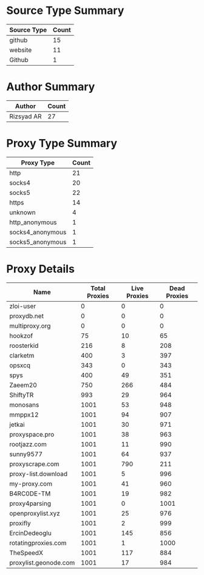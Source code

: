 # Source Type Summary

| Source Type | Count |
|-------------|-------|
| github | 15 |
| website | 11 |
| Github | 1 |


# Author Summary

| Author | Count |
|--------|-------|
| Rizsyad AR | 27 |


# Proxy Type Summary

| Proxy Type | Count |
|------------|-------|
| http | 21 |
| socks4 | 20 |
| socks5 | 22 |
| https | 14 |
| unknown | 4 |
| http_anonymous | 1 |
| socks4_anonymous | 1 |
| socks5_anonymous | 1 |


# Proxy Details

| Name | Total Proxies | Live Proxies | Dead Proxies |
|------|---------------|--------------|---------------|
| zloi-user | 0 | 0 | 0 |
| proxydb.net | 0 | 0 | 0 |
| multiproxy.org | 0 | 0 | 0 |
| hookzof | 75 | 10 | 65 |
| roosterkid | 216 | 8 | 208 |
| clarketm | 400 | 3 | 397 |
| opsxcq | 343 | 0 | 343 |
| spys | 400 | 49 | 351 |
| Zaeem20 | 750 | 266 | 484 |
| ShiftyTR | 993 | 29 | 964 |
| monosans | 1001 | 53 | 948 |
| mmppx12 | 1001 | 94 | 907 |
| jetkai | 1001 | 30 | 971 |
| proxyspace.pro | 1001 | 38 | 963 |
| rootjazz.com | 1001 | 11 | 990 |
| sunny9577 | 1001 | 64 | 937 |
| proxyscrape.com | 1001 | 790 | 211 |
| proxy-list.download | 1001 | 5 | 996 |
| my-proxy.com | 1001 | 41 | 960 |
| B4RC0DE-TM | 1001 | 19 | 982 |
| proxy4parsing | 1001 | 0 | 1001 |
| openproxylist.xyz | 1001 | 25 | 976 |
| proxifly | 1001 | 2 | 999 |
| ErcinDedeoglu | 1001 | 145 | 856 |
| rotatingproxies.com | 1001 | 1 | 1000 |
| TheSpeedX | 1001 | 117 | 884 |
| proxylist.geonode.com | 1001 | 17 | 984 |
